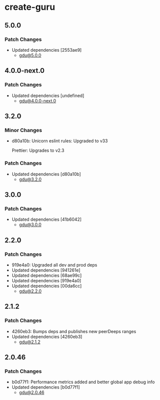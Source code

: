 # create-guru

## 5.0.0

### Patch Changes

-   Updated dependencies [2553ae9]
    -   gdu@5.0.0

## 4.0.0-next.0

### Patch Changes

-   Updated dependencies [undefined]
    -   gdu@4.0.0-next.0

## 3.2.0

### Minor Changes

-   d80a10b: Unicorn eslint rules: Upgraded to v33

    Prettier: Upgrades to v2.3

### Patch Changes

-   Updated dependencies [d80a10b]
    -   gdu@3.2.0

## 3.0.0

### Patch Changes

-   Updated dependencies [41b6042]
    -   gdu@3.0.0

## 2.2.0

### Patch Changes

-   919e4a0: Upgraded all dev and prod deps
-   Updated dependencies [941261e]
-   Updated dependencies [68ae99c]
-   Updated dependencies [919e4a0]
-   Updated dependencies [00da6cc]
    -   gdu@2.2.0

## 2.1.2

### Patch Changes

-   4260eb3: Bumps deps and publishes new peerDeeps ranges
-   Updated dependencies [4260eb3]
    -   gdu@2.1.2

## 2.0.46

### Patch Changes

-   b0d77f1: Performance metrics added and better global app debug info
-   Updated dependencies [b0d77f1]
    -   gdu@2.0.46

